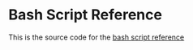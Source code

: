 # Bash Script Reference

This is the source code for the [bash script reference](https://seeker-3.github.io/bash-script-reference/)
